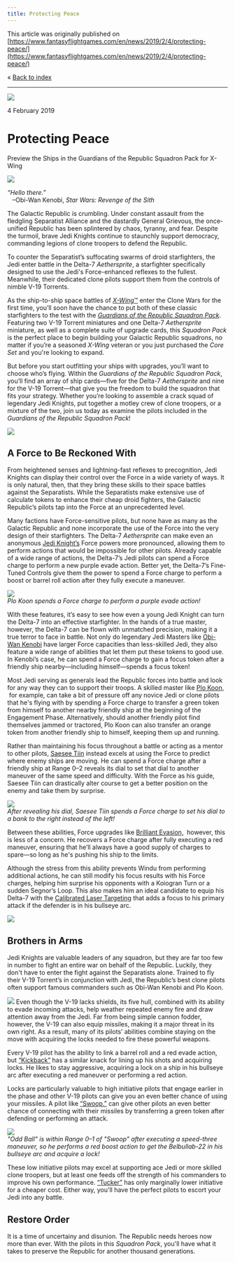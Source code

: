 ```yaml
---
title: Protecting Peace
---
```


This article was originally published on [https://www.fantasyflightgames.com/en/news/2019/2/4/protecting-peace/](https://www.fantasyflightgames.com/en/news/2019/2/4/protecting-peace/)

&laquo; [Back to index](../index.md)

---

![](0cb564e94a3cb8512cbcc05eac98dd3e.jpg)

4 February 2019

Protecting Peace
================

Preview the Ships in the Guardians of the Republic Squadron Pack for X-Wing

![](89aa4efed0917fc10364dc6d144473d7.png)

_“Hello there.”_  
   –Obi-Wan Kenobi, _Star Wars: Revenge of the Sith_

The Galactic Republic is crumbling. Under constant assault from the fledgling Separatist Alliance and the dastardly General Grievous, the once-unified Republic has been splintered by chaos, tyranny, and fear. Despite the turmoil, brave Jedi Knights continue to staunchly support democracy, commanding legions of clone troopers to defend the Republic.

To counter the Separatist’s suffocating swarms of droid starfighters, the Jedi enter battle in the Delta-7 _Aethersprite_, a starfighter specifically designed to use the Jedi's Force-enhanced reflexes to the fullest. Meanwhile, their dedicated clone pilots support them from the controls of nimble V-19 Torrents.

As the ship-to-ship space battles of [_X-Wing_™](https://www.fantasyflightgames.com/en/products/x-wing-second-edition/) enter the Clone Wars for the first time, you’ll soon have the chance to put both of these classic starfighters to the test with the _[Guardians of the Republic Squadron Pack](https://www.fantasyflightgames.com/en/products/x-wing-second-edition/products/guardians-republic-squadron-pack/)_. Featuring two V-19 Torrent miniatures and one Delta-7 _Aethersprite_ miniature, as well as a complete suite of upgrade cards, this _Squadron Pack_ is the perfect place to begin building your Galactic Republic squadrons, no matter if you’re a seasoned _X-Wing_ veteran or you just purchased the _Core Set_ and you're looking to expand.

But before you start outfitting your ships with upgrades, you’ll want to choose who’s flying. Within the _Guardians of the Republic Squadron Pack_, you’ll find an array of ship cards—five for the Delta-7 _Aethersprite_ and nine for the V-19 Torrent—that give you the freedom to build the squadron that fits your strategy. Whether you’re looking to assemble a crack squad of legendary Jedi Knights, put together a motley crew of clone troopers, or a mixture of the two, join us today as examine the pilots included in the _Guardians of the Republic Squadron Pack_!

![](d4a04c18576026e16c9abb213cba0e20.png)

A Force to Be Reckoned With
---------------------------

From heightened senses and lightning-fast reflexes to precognition, Jedi Knights can display their control over the Force in a wide variety of ways. It is only natural, then, that they bring these skills to their space battles against the Separatists. While the Separatists make extensive use of calculate tokens to enhance their cheap droid fighters, the Galactic Republic’s pilots tap into the Force at an unprecedented level.

Many factions have Force-sensitive pilots, but none have as many as the Galactic Republic and none incorporate the use of the Force into the very design of their starfighters. The Delta-7 _Aethersprite_ can make even an anonymous [Jedi Knight’s](d4088038c0d14bd4f6c72e01c0ccf376.png) Force powers more pronounced, allowing them to perform actions that would be impossible for other pilots. Already capable of a wide range of actions, the Delta-7’s Jedi pilots can spend a Force charge to perform a new purple evade action. Better yet, the Delta-7’s Fine-Tuned Controls give them the power to spend a Force charge to perform a boost or barrel roll action after they fully execute a maneuver.

![](238dd6c141796024df2064a5d54b3ff8.jpg)  
_Plo Koon spends a Force charge to perform a purple evade action!_

With these features, it’s easy to see how even a young Jedi Knight can turn the Delta-7 into an effective starfighter. In the hands of a true master, however, the Delta-7 can be flown with unmatched precision, making it a true terror to face in battle. Not only do legendary Jedi Masters like [Obi-Wan Kenobi](fb43c150e1f4e65da3643800e509ce18.png) have larger Force capacities than less-skilled Jedi, they also feature a wide range of abilities that let them put these tokens to good use. In Kenobi’s case, he can spend a Force charge to gain a focus token after a friendly ship nearby—including himself—spends a focus token!

Most Jedi serving as generals lead the Republic forces into battle and look for any way they can to support their troops. A skilled master like [Plo Koon,](a1569f335cfae98796918dbf1306d968.png)  for example, can take a bit of pressure off any novice Jedi or clone pilots that he's flying with by spending a Force charge to transfer a green token from himself to another nearby friendly ship at the beginning of the Engagement Phase. Alternatively, should another friendly pilot find themselves jammed or tractored, Plo Koon can also transfer an orange token from another friendly ship to himself, keeping them up and running.

Rather than maintaining his focus throughout a battle or acting as a mentor to other pilots, [Saesee Tiin](3c93047a90af56b140269819e52eb7dd.png) instead excels at using the Force to predict where enemy ships are moving. He can spend a Force charge after a friendly ship at Range 0–2 reveals its dial to set that dial to another maneuver of the same speed and difficulty. With the Force as his guide, Saesee Tiin can drastically alter course to get a better position on the enemy and take them by surprise.

![](b288720c2bff6dce0c5e0ae1ad1a28c0.jpg)  
_After revealing his dial, Saesee Tiin spends a Force charge to set his dial to a bank to the right instead of the left!_

Between these abilities, Force upgrades like [Brilliant Evasion,](ea3f5323860143fd4871ae5812486fb5.png)  however, this is less of a concern. He recovers a Force charge after fully executing a red maneuver, ensuring that he’ll always have a good supply of charges to spare—so long as he's pushing his ship to the limits.

Although the stress from this ability prevents Windu from performing additional actions, he can still modify his focus results with his Force charges, helping him surprise his opponents with a Koiogran Turn or a sudden Segnor’s Loop. This also makes him an ideal candidate to equip his Delta-7 with the [Calibrated Laser Targeting](53e95d15826dd07a92e58d3302c0d567.png) that adds a focus to his primary attack if the defender is in his bullseye arc.

![](e32a98e222d3ef512eeeed39a1fb0379.png)

Brothers in Arms
----------------

Jedi Knights are valuable leaders of any squadron, but they are far too few in number to fight an entire war on behalf of the Republic. Luckily, they don't have to enter the fight against the Separatists alone. Trained to fly their V-19 Torrent’s in conjunction with Jedi, the Republic’s best clone pilots often support famous commanders such as Obi-Wan Kenobi and Plo Koon.

![](a6d6545a618b3ef262841c0d2fb2a64a.png) Even though the V-19 lacks shields, its five hull, combined with its ability to evade incoming attacks, help weather repeated enemy fire and draw attention away from the Jedi. Far from being simple cannon fodder, however, the V-19 can also equip missiles, making it a major threat in its own right. As a result, many of its pilots’ abilities combine staying on the move with acquiring the locks needed to fire these powerful weapons.

Every V-19 pilot has the ability to link a barrel roll and a red evade action, but [“Kickback”](a6d6545a618b3ef262841c0d2fb2a64a.png) has a similar knack for lining up his shots and acquiring locks. He likes to stay aggressive, acquiring a lock on a ship in his bullseye arc after executing a red maneuver or performing a red action.

Locks are particularly valuable to high initiative pilots that engage earlier in the phase and other V-19 pilots can give you an even better chance of using your missiles. A pilot like [“Swoop,”](5bb22adbdbaf5672f1bb260a4dfb0aef.png) can give other pilots an even better chance of connecting with their missiles by transferring a green token after defending or performing an attack.

![](29a5e2672b1b5469685d7d2d558a7285.jpg)  
_"Odd Ball" is within Range 0–1 of "Swoop" after executing a speed-three maneuver, so he performs a red boost action to get the Belbullab-22 in his bullseye arc and acquire a lock!_

These low initiative pilots may excel at supporting ace Jedi or more skilled clone troopers, but at least one feeds off the strength of his commanders to improve his own performance. [“Tucker”](88a0e4b74dc9e3f059eb13fbf11548a8.png) has only marginally lower initiative for a cheaper cost. Either way, you'll have the perfect pilots to escort your Jedi into any battle.

Restore Order
-------------

It is a time of uncertainy and disunion. The Republic needs heroes now more than ever. With the pilots in this _Squadron Pack_, you'll have what it takes to preserve the Republic for another thousand generations. 

[](http://community.fantasyflightgames.com/index.php?/forum/222-x-wing/)